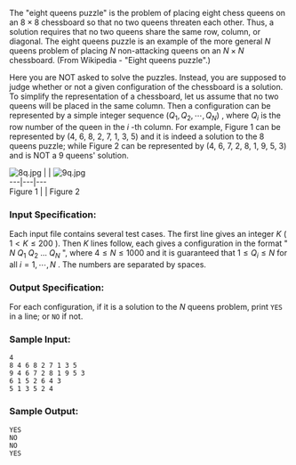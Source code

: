 <!-- Title
N Queens Puzzle (20)
-->
The "eight queens puzzle" is the problem of placing eight chess queens on an
$8\times 8$ chessboard so that no two queens threaten each other. Thus, a
solution requires that no two queens share the same row, column, or diagonal.
The eight queens puzzle is an example of the more general $N$ queens problem
of placing $N$ non-attacking queens on an $N\times N$ chessboard. (From
Wikipedia - "Eight queens puzzle".)

Here you are NOT asked to solve the puzzles. Instead, you are supposed to
judge whether or not a given configuration of the chessboard is a solution. To
simplify the representation of a chessboard, let us assume that no two queens
will be placed in the same column. Then a configuration can be represented by
a simple integer sequence $(Q_1, Q_2, \cdots , Q_N)$ , where $Q_i$ is the row
number of the queen in the $i$ -th column. For example, Figure 1 can be
represented by (4, 6, 8, 2, 7, 1, 3, 5) and it is indeed a solution to the 8
queens puzzle; while Figure 2 can be represented by (4, 6, 7, 2, 8, 1, 9, 5,
3) and is NOT a 9 queens' solution.

![8q.jpg](https://images.ptausercontent.com/7d0443cf-5c19-4494-98a6-0f0f54894eaa.jpg)
|  |
![9q.jpg](https://images.ptausercontent.com/d187e37a-4eb8-4215-8e2c-040a73c5c8d8.jpg)  
---|---|---  
Figure 1 |  | Figure 2  
  
### Input Specification:

Each input file contains several test cases. The first line gives an integer
$K$ ( $1<K\le 200$ ). Then $K$ lines follow, each gives a configuration in the
format " $N$ $Q_1$ $Q_2$ ... $Q_N$ ", where $4\le N\le 1000$ and it is
guaranteed that $1\le Q_i\le N$ for all $i=1, \cdots , N$ . The numbers are
separated by spaces.

### Output Specification:

For each configuration, if it is a solution to the $N$ queens problem, print
`YES` in a line; or `NO` if not.

### Sample Input:

    
    
    4
    8 4 6 8 2 7 1 3 5
    9 4 6 7 2 8 1 9 5 3
    6 1 5 2 6 4 3
    5 1 3 5 2 4

### Sample Output:

    
    
    YES
    NO
    NO
    YES

